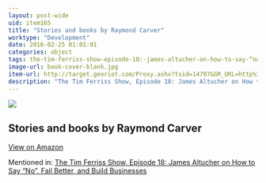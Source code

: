```yaml
---
layout: post-wide
uid: item165
title: "Stories and books by Raymond Carver"
worktype: "Development"
date: 2016-02-25 01:01:01
categories: object
tags: the-tim-ferriss-show-episode-18:-james-altucher-on-how-to-say-“no”-fail-better-and-build-businesses
image-url: book-cover-blank.jpg
item-url: http://target.georiot.com/Proxy.ashx?tsid=14707&GR_URL=http%3A%2F%2Fwww.amazon.com%2FRaymond-Carver%2Fe%2FB000APVCS4%2F
description: "The Tim Ferriss Show, Episode 18: James Altucher on How to Say “No”, Fail Better, and Build Businesses"
---
```

<a href="http://target.georiot.com/Proxy.ashx?tsid=14707&GR_URL=http%3A%2F%2Fwww.amazon.com%2FRaymond-Carver%2Fe%2FB000APVCS4%2F" target="blank"><img src="../../../../img/thumbs/book-cover-blank.jpg" class="prod-img"></a>
<h2>Stories and books by Raymond Carver</h2>
<p><a class="btn btn-primary" href="http://target.georiot.com/Proxy.ashx?tsid=14707&GR_URL=http%3A%2F%2Fwww.amazon.com%2FRaymond-Carver%2Fe%2FB000APVCS4%2F" target="blank">View on Amazon</a><p>
<p>Mentioned in: <a href="http://fourhourworkweek.com/2014/07/11/james-altucher/" target="blank">The Tim Ferriss Show, Episode 18: James Altucher on How to Say “No”, Fail Better, and Build Businesses</a></p>
